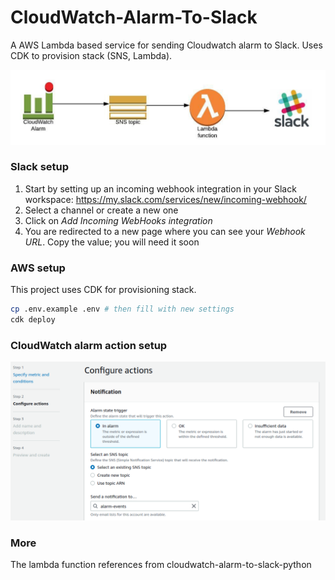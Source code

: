 # CloudWatch-Alarm-To-Slack

A AWS Lambda based service for sending Cloudwatch alarm to Slack. Uses CDK to provision stack (SNS, Lambda).

![Alt text](doc/overview.jpg "overview")

### Slack setup

1. Start by setting up an incoming webhook integration in your Slack workspace: https://my.slack.com/services/new/incoming-webhook/
2. Select a channel or create a new one
3. Click on *Add Incoming WebHooks integration*
4. You are redirected to a new page where you can see your *Webhook URL*. Copy the value; you will need it soon


### AWS setup

This project uses CDK for provisioning stack.

```bash
cp .env.example .env # then fill with new settings
cdk deploy
```

### CloudWatch alarm action setup
![Alt text](doc/set_cloudwatch_alarm_action.png "set action")


### More

The lambda function references from cloudwatch-alarm-to-slack-python


